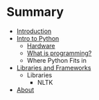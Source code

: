 # Summary

* [Introduction](README.md)
* [Intro to Python](intro_to_python.md)
   * [Hardware](hardware.md)
   * [What is programming?](what_is_programming.md)
   * Where Python Fits in
* [Libraries and Frameworks](libraries_and_frameworks.md)
   * Libraries
       * NLTK
* [About](about.md)


